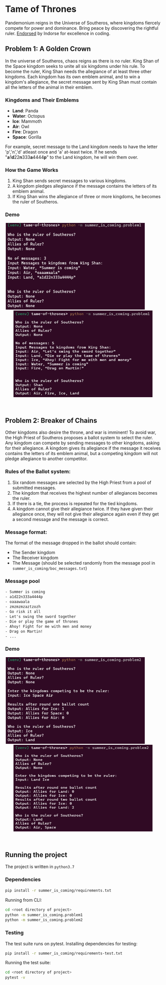 # Tame of Thrones
Pandemonium reigns in the Universe of Southeros, where kingdoms fiercely compete for power and dominance. Bring peace by discovering the rightful ruler. [Endorsed](https://indorse.io/claim-reports/5d9b28c91547030001b96e7a) by Indorse for excellence in coding.

## Problem 1: A Golden Crown
In the universe of Southeros, chaos reigns as there is no ruler. King Shan of the Space kingdom seeks to unite all six kingdoms under his rule. To become the ruler, King Shan needs the allegiance of at least three other kingdoms. Each kingdom has its own emblem animal, and to win a kingdom's allegiance, the secret message sent by King Shan must contain all the letters of the animal in their emblem.

### Kingdoms and Their Emblems
- **Land**: Panda
- **Water**: Octopus
- **Ice**: Mammoth
- **Air**: Owl
- **Fire**: Dragon
- **Space**: Gorilla

For example, secret message to the Land kingdom needs to have the letter 'p','n','d' atleast once and 'a' at-least twice. If he sends "**a**1**d**22**n**333**a**4444**p**" to the Land kingdom, he will win them over.

### How the Game Works
1. King Shan sends secret messages to various kingdoms.
2. A kingdom pledges allegiance if the message contains the letters of its emblem animal.
3. If King Shan wins the allegiance of three or more kingdoms, he becomes the ruler of Southeros.

### Demo
<p align="center">
  <img src="./docs/golden_crown1.png" height="280" width="450" style="display:inline-block; margin-right: 50px;" />
  <img src="./docs/golden_crown2.png" height="280" width="450" style="display:inline-block;" /> 
</p>

<br>


## Problem 2: Breaker of Chains
Other kingdoms also desire the throne, and war is imminent! To avoid war, the High Priest of Southeros proposes a ballot system to select the ruler. Any kingdom can compete by sending messages to other kingdoms, asking for their allegiance. A kingdom gives its allegiance if the message it receives contains the letters of its emblem animal, but a competing kingdom will not pledge allegiance to another competitor.

### Rules of the Ballot system:
1. Six random messages are selected by the High Priest from a pool of submitted messages.
2. The kingdom that receives the highest number of allegiances becomes the ruler.
3. If there is a tie, the process is repeated for the tied kingdoms.
4. A kingdom cannot give their allegiance twice. If they have given their allegiance once, they will not give their allegiance again even
if they get a second message and the message is correct.

### Message format:
The format of the message dropped in the ballot should contain:
- The Sender kingdom
- The Receiver kingdom
- The Message (should be selected randomly from the message pool in `summer_is_coming/boc_messages.txt`)

### Message pool
```
- Summer is coming
- a1d22n333a4444p
- oaaawaala
- zmzmzmzaztzozh
- Go risk it all
- Let's swing the sword together
- Die or play the game of thrones
- Ahoy! Fight for me with men and money
- Drag on Martin!
- ...
```

### Demo
<p align="center">
  <img src="./docs/breaker_of_chains1.png" height="280" width="450" style="display:inline-block; margin-right: 50px;" />
  <img src="./docs/breaker_of_chains2.png" height="280" width="450" style="display:inline-block;" /> 
</p>

<br>


## Running the project
The project is written in `python3.7`

### Dependencies
```bash
pip install -r summer_is_coming/requirements.txt
```

Running from CLI:
```bash
cd <root directory of project>
python -m summer_is_coming.problem1
python -m summer_is_coming.problem2
```

### Testing
The test suite runs on pytest. Installing dependencies for testing:
```bash
pip install -r summer_is_coming/requirements-test.txt
```

Running the test suite:<br>
```bash
cd <root directory of project>
pytest -v
```
